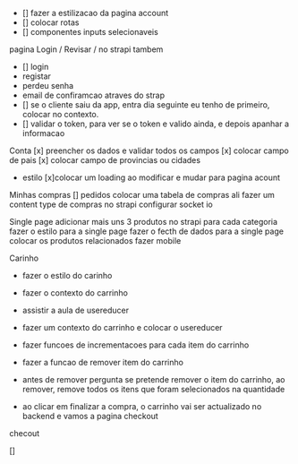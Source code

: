 - [] fazer a estilizacao da pagina account
- [] colocar rotas
- [] componentes inputs selecionaveis






pagina Login / Revisar / no strapi tambem
- [] login
- registar
- perdeu senha
- email de confiramcao atraves do strap
- [] se o cliente saiu da app, entra dia seguinte eu tenho de primeiro, colocar no contexto.
- [] validar o token, para ver se o token e valido ainda, e depois apanhar a informacao



Conta 
[x] preencher os dados e validar todos os campos
[x] colocar campo de pais
[x] colocar campo de provincias ou cidades
- estilo 
[x]colocar um loading ao modificar e mudar  para pagina acount

Minhas compras
[] pedidos
colocar uma tabela de compras ali
fazer um content type de compras no strapi
configurar socket io

Single page
adicionar mais uns 3 produtos no strapi para cada categoria
fazer o estilo para a single page
fazer o fecth de dados para a single page
colocar os produtos relacionados
fazer mobile

Carinho

- fazer o estilo do carinho
- fazer o contexto do carrinho
- assistir a aula de usereducer
- fazer um contexto do carrinho e colocar o usereducer
- fazer funcoes de incrementacoes para cada item do carrinho 
- fazer a funcao de remover item do carrinho
- antes de remover pergunta se pretende remover o item do carrinho, ao remover, remove todos os itens que foram selecionados na quantidade

- ao clicar em finalizar a compra, o carrinho vai ser actualizado no backend e vamos a pagina checkout

checout 

[]
